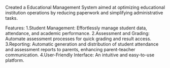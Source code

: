 Created a Educational Management System aimed at
optimizing educational institution operations by reducing
paperwork and simplifying administrative tasks.

Features:
1.Student Management: Effortlessly manage student data,
attendance, and academic performance.
2.Assessment and Grading: Automate assessment
processes for quick grading and result access.
3.Reporting: Automatic generation and distribution of
student attendance and assessment reports to parents,
enhancing parent-teacher communication.
4.User-Friendly Interface: An intuitive and easy-to-use
platform.
